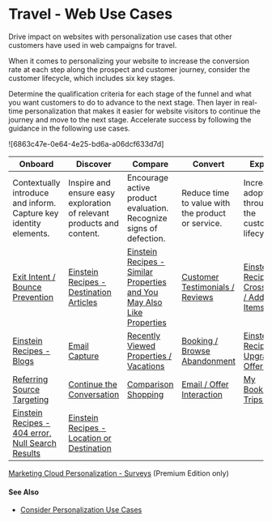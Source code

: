 

# Travel - Web Use Cases

Drive impact on websites with personalization use cases that other customers
have used in web campaigns for travel.

When it comes to personalizing your website to increase the conversion rate at
each step along the prospect and customer journey, consider the customer
lifecycle, which includes six key stages.

Determine the qualification criteria for each stage of the funnel and what you
want customers to do to advance to the next stage. Then layer in real-time
personalization that makes it easier for website visitors to continue the
journey and move to the next stage. Accelerate success by following the
guidance in the following use cases.

![6863c47e-0e64-4e25-bd6a-a06dcf633d7d]

Onboard | Discover | Compare | Convert | Expand | Retain  
---|---|---|---|---|---  
Contextually introduce and inform. Capture key identity elements. | Inspire and ensure easy exploration of relevant products and content. | Encourage active product evaluation. Recognize signs of defection. | Reduce time to value with the product or service. | Increase adoption throughout the customer lifecycle. | Nurture and grow LTV while reducing attrition.  
[Exit Intent / Bounce Prevention](https://org62.my.salesforce.com/sfc/p/#000000000062/a/3y000001pu32/2.qPqzBCSC5RXCKX2g0ACL_wYWljrlW0JdOCy.wm.uE) | [Einstein Recipes - Destination Articles](https://org62.my.salesforce.com/sfc/p/#000000000062/a/3y000001pu37/4Up8IglLomqjWdMt51.V0WbZ2.sSzVjxgaeD5vKco_Q) | [Einstein Recipes - Similar Properties and You May Also Like Properties](https://org62.my.salesforce.com/sfc/p/#000000000062/a/3y000001pu2j/Ti12NQ16F67.aNX5.sUwiYNU8J9PMs6RCcbFS3Xdxok) | [Customer Testimonials / Reviews](https://org62.my.salesforce.com/sfc/p/#000000000062/a/3y000001pu37/4Up8IglLomqjWdMt51.V0WbZ2.sSzVjxgaeD5vKco_Q) | [Einstein Recipes - Cross Sell / Add On Items](https://org62.my.salesforce.com/sfc/p/#000000000062/a/3y000001pu2j/Ti12NQ16F67.aNX5.sUwiYNU8J9PMs6RCcbFS3Xdxok) | [Einstein Recipes - New Destinations / Packages](https://org62.my.salesforce.com/sfc/p/#000000000062/a/3y000001pu2j/Ti12NQ16F67.aNX5.sUwiYNU8J9PMs6RCcbFS3Xdxok)  
[Einstein Recipes - Blogs](https://org62.my.salesforce.com/sfc/p/#000000000062/a/3y000001pu37/4Up8IglLomqjWdMt51.V0WbZ2.sSzVjxgaeD5vKco_Q) | [Email Capture](https://org62.my.salesforce.com/sfc/p/#000000000062/a/3y000001pu3C/VOopQiNhnizQuAxvXmvuNIduFvlke6fsUmO2MxFyUQ8) | [Recently Viewed Properties / Vacations](https://org62.my.salesforce.com/sfc/p/#000000000062/a/3y000001pu3H/T4YasS4P7UquPCTaDcOREk_Jr3zTpdm2dtqgP3L5fmw) | [Booking / Browse Abandonment](https://org62.my.salesforce.com/sfc/p/#000000000062/a/3y000001pu2P/azQFPCvVkrxZ_M3zJ4sdHgvJt9xAw3UqQNInuSAngCE) | [Einstein Recipes - Upgrade Offers](https://org62.my.salesforce.com/sfc/p/#000000000062/a/3y000001pu2j/Ti12NQ16F67.aNX5.sUwiYNU8J9PMs6RCcbFS3Xdxok) | [Prompt for Survey / Review](https://org62.my.salesforce.com/sfc/p/#000000000062/a/3y000001pu3M/uatDl_BhxRfAiGl3y4rnwgtm7POEOBWwtQlmsBF1i0Y)  
[Referring Source Targeting](https://org62.my.salesforce.com/sfc/p/#000000000062/a/3y000001pu2c/yjbAmJUTNNlmhZug2oN9kKefOr.FEaQrSoqjNdBcle0) | [Continue the Conversation](https://org62.my.salesforce.com/sfc/p/#000000000062/a/3y000001pu3W/5m2KlEWAFurjqFzmyRbWUzu7kLvk_S_VFNW5VjAvFbg) | [Comparison Shopping](https://org62.my.salesforce.com/sfc/p/#000000000062/a/3y000001pu3X/CteDwLnD2A52M4nADfrsI0jZuyM6jyLyyR9xnHFplkw) | [Email / Offer Interaction](https://org62.my.salesforce.com/sfc/p/#000000000062/a/3y000001pu2c/yjbAmJUTNNlmhZug2oN9kKefOr.FEaQrSoqjNdBcle0) | [My Bookings / Trips Page](https://org62.my.salesforce.com/sfc/p/#000000000062/a/3y000001pu2j/Ti12NQ16F67.aNX5.sUwiYNU8J9PMs6RCcbFS3Xdxok)  
[Einstein Recipes - 404 error, Null Search Results](https://org62.my.salesforce.com/sfc/p/#000000000062/a/3y000001pu2j/Ti12NQ16F67.aNX5.sUwiYNU8J9PMs6RCcbFS3Xdxok) | [Einstein Recipes - Location or Destination](https://org62.my.salesforce.com/sfc/p/#000000000062/a/3y000001pu2b/xBb6rrVerM4jvRMo6xQD3hh_b1g8cTlrvk8YB6y0gOk)  
[Marketing Cloud Personalization -
Surveys](https://org62.my.salesforce.com/sfc/p/#000000000062/a/3y000001pu3R/S5a0JYSrk.G37Yf9qwiIA_57zBheNWUy87aU3q9MQhQ)
(Premium Edition only)  
  
#### See Also

  * [Consider Personalization Use Cases](https://help.salesforce.com/s/articleView?id=sf.mc_pers_use_case_about.htm&language=en_US&type=5 "Browse the Use Case Library to look for ideas and inspiration for your own personalization solutions. The use cases represent popular example. But they’re not templates, nor do they encompass the full range of possible use cases for your business. Before you commit to implementing one or more personalization use cases, determine whether the use case aligns with your business goals, priorities, and other suitability criteria.")

